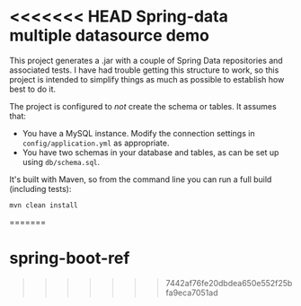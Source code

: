 <<<<<<< HEAD
Spring-data multiple datasource demo
====================================

This project generates a .jar with a couple of Spring Data repositories and associated tests. 
I have had trouble getting this structure to work, so this project is intended to simplify 
things as much as possible to establish how best to do it.

The project is configured to *not* create the schema or tables. It assumes that:
* You have a MySQL instance. Modify the connection settings in `config/application.yml` as appropriate.
* You have two schemas in your database and tables, as can be set up using `db/schema.sql`.

It's built with Maven, so from the command line you can run a full build (including tests):

    mvn clean install
=======
# spring-boot-ref
>>>>>>> 7442af76fe20dbdea650e552f25bfa9eca7051ad
